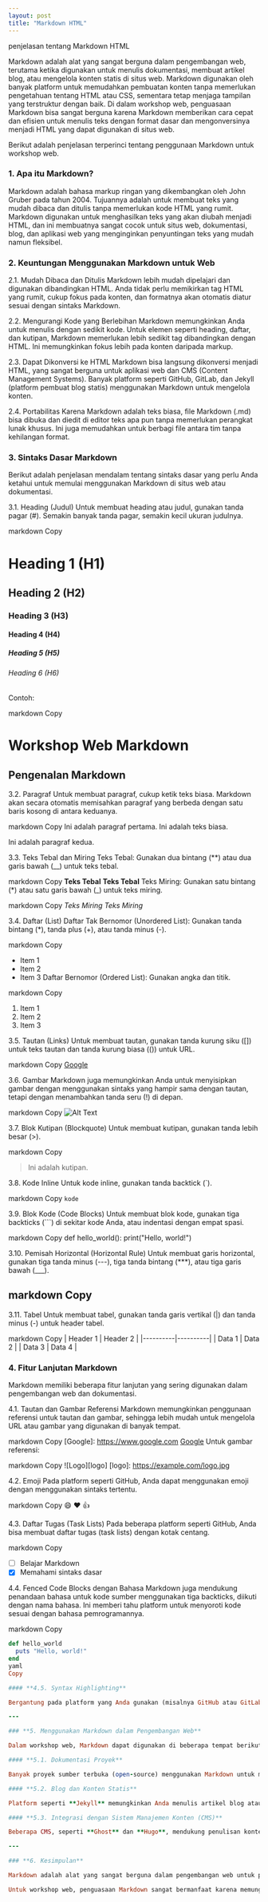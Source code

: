```yaml
---
layout: post
title: "Markdown HTML"
---
```


penjelasan tentang Markdown HTML

Markdown adalah alat yang sangat berguna dalam pengembangan web, terutama ketika digunakan untuk menulis dokumentasi, membuat artikel blog, atau mengelola konten statis di situs web. Markdown digunakan oleh banyak platform untuk memudahkan pembuatan konten tanpa memerlukan pengetahuan tentang HTML atau CSS, sementara tetap menjaga tampilan yang terstruktur dengan baik. Di dalam workshop web, penguasaan Markdown bisa sangat berguna karena Markdown memberikan cara cepat dan efisien untuk menulis teks dengan format dasar dan mengonversinya menjadi HTML yang dapat digunakan di situs web.

Berikut adalah penjelasan terperinci tentang penggunaan Markdown untuk workshop web.

### **1. Apa itu Markdown?**

Markdown adalah bahasa markup ringan yang dikembangkan oleh John Gruber pada tahun 2004. Tujuannya adalah untuk membuat teks yang mudah dibaca dan ditulis tanpa memerlukan kode HTML yang rumit. Markdown digunakan untuk menghasilkan teks yang akan diubah menjadi HTML, dan ini membuatnya sangat cocok untuk situs web, dokumentasi, blog, dan aplikasi web yang menginginkan penyuntingan teks yang mudah namun fleksibel.

### **2. Keuntungan Menggunakan Markdown untuk Web**

2.1. Mudah Dibaca dan Ditulis
Markdown lebih mudah dipelajari dan digunakan dibandingkan HTML. Anda tidak perlu memikirkan tag HTML yang rumit, cukup fokus pada konten, dan formatnya akan otomatis diatur sesuai dengan sintaks Markdown.

2.2. Mengurangi Kode yang Berlebihan
Markdown memungkinkan Anda untuk menulis dengan sedikit kode. Untuk elemen seperti heading, daftar, dan kutipan, Markdown memerlukan lebih sedikit tag dibandingkan dengan HTML. Ini memungkinkan fokus lebih pada konten daripada markup.

2.3. Dapat Dikonversi ke HTML
Markdown bisa langsung dikonversi menjadi HTML, yang sangat berguna untuk aplikasi web dan CMS (Content Management Systems). Banyak platform seperti GitHub, GitLab, dan Jekyll (platform pembuat blog statis) menggunakan Markdown untuk mengelola konten.

2.4. Portabilitas
Karena Markdown adalah teks biasa, file Markdown (.md) bisa dibuka dan diedit di editor teks apa pun tanpa memerlukan perangkat lunak khusus. Ini juga memudahkan untuk berbagi file antara tim tanpa kehilangan format.


### **3. Sintaks Dasar Markdown**
Berikut adalah penjelasan mendalam tentang sintaks dasar yang perlu Anda ketahui untuk memulai menggunakan Markdown di situs web atau dokumentasi.

3.1. Heading (Judul)
Untuk membuat heading atau judul, gunakan tanda pagar (#). Semakin banyak tanda pagar, semakin kecil ukuran judulnya.

markdown
Copy
# Heading 1 (H1)
## Heading 2 (H2)
### Heading 3 (H3)
#### Heading 4 (H4)
##### Heading 5 (H5)
###### Heading 6 (H6)
Contoh:

markdown
Copy
# Workshop Web Markdown
## Pengenalan Markdown

3.2. Paragraf
Untuk membuat paragraf, cukup ketik teks biasa. Markdown akan secara otomatis memisahkan paragraf yang berbeda dengan satu baris kosong di antara keduanya.

markdown
Copy
Ini adalah paragraf pertama. Ini adalah teks biasa.

Ini adalah paragraf kedua.

3.3. Teks Tebal dan Miring
Teks Tebal: Gunakan dua bintang (**) atau dua garis bawah (__) untuk teks tebal.

markdown
Copy
**Teks Tebal**
__Teks Tebal__
Teks Miring: Gunakan satu bintang (*) atau satu garis bawah (_) untuk teks miring.

markdown
Copy
*Teks Miring*
_Teks Miring_

3.4. Daftar (List)
Daftar Tak Bernomor (Unordered List): Gunakan tanda bintang (*), tanda plus (+), atau tanda minus (-).

markdown
Copy
* Item 1
* Item 2
* Item 3
Daftar Bernomor (Ordered List): Gunakan angka dan titik.

markdown
Copy
1. Item 1
2. Item 2
3. Item 3

3.5. Tautan (Links)
Untuk membuat tautan, gunakan tanda kurung siku ([]) untuk teks tautan dan tanda kurung biasa (()) untuk URL.

markdown
Copy
[Google](https://www.google.com)

3.6. Gambar
Markdown juga memungkinkan Anda untuk menyisipkan gambar dengan menggunakan sintaks yang hampir sama dengan tautan, tetapi dengan menambahkan tanda seru (!) di depan.

markdown
Copy
![Alt Text](https://example.com/image.jpg)

3.7. Blok Kutipan (Blockquote)
Untuk membuat kutipan, gunakan tanda lebih besar (>).

markdown
Copy
> Ini adalah kutipan.

3.8. Kode Inline
Untuk kode inline, gunakan tanda backtick (`).

markdown
Copy
`kode`

3.9. Blok Kode (Code Blocks)
Untuk membuat blok kode, gunakan tiga backticks (```) di sekitar kode Anda, atau indentasi dengan empat spasi.

markdown
Copy
def hello_world(): print("Hello, world!")

3.10. Pemisah Horizontal (Horizontal Rule)
Untuk membuat garis horizontal, gunakan tiga tanda minus (---), tiga tanda bintang (***), atau tiga garis bawah (___).

markdown
Copy
---

3.11. Tabel
Untuk membuat tabel, gunakan tanda garis vertikal (|) dan tanda minus (-) untuk header tabel.

markdown
Copy
| Header 1 | Header 2 |
|----------|----------|
| Data 1   | Data 2   |
| Data 3   | Data 4   |


### **4. Fitur Lanjutan Markdown**
Markdown memiliki beberapa fitur lanjutan yang sering digunakan dalam pengembangan web dan dokumentasi.

4.1. Tautan dan Gambar Referensi
Markdown memungkinkan penggunaan referensi untuk tautan dan gambar, sehingga lebih mudah untuk mengelola URL atau gambar yang digunakan di banyak tempat.

markdown
Copy
[Google]: https://www.google.com
[Google](https://www.google.com)
Untuk gambar referensi:

markdown
Copy
![Logo][logo]
[logo]: https://example.com/logo.jpg

4.2. Emoji
Pada platform seperti GitHub, Anda dapat menggunakan emoji dengan menggunakan sintaks tertentu.

markdown
Copy
:smile: :heart: :thumbsup:

4.3. Daftar Tugas (Task Lists)
Pada beberapa platform seperti GitHub, Anda bisa membuat daftar tugas (task lists) dengan kotak centang.

markdown
Copy
- [ ] Belajar Markdown
- [x] Memahami sintaks dasar

4.4. Fenced Code Blocks dengan Bahasa
Markdown juga mendukung penandaan bahasa untuk kode sumber menggunakan tiga backticks, diikuti dengan nama bahasa. Ini memberi tahu platform untuk menyoroti kode sesuai dengan bahasa pemrogramannya.

markdown
Copy
```ruby
def hello_world
  puts "Hello, world!"
end
yaml
Copy

#### **4.5. Syntax Highlighting**

Bergantung pada platform yang Anda gunakan (misalnya GitHub atau GitLab), Anda dapat menambahkan syntax highlighting pada kode. Ini membantu programmer lain membaca kode dengan lebih mudah.

---

### **5. Menggunakan Markdown dalam Pengembangan Web**

Dalam workshop web, Markdown dapat digunakan di beberapa tempat berikut:

#### **5.1. Dokumentasi Proyek**

Banyak proyek sumber terbuka (open-source) menggunakan Markdown untuk membuat dokumentasi. Anda bisa membuat file `README.md` untuk menjelaskan cara instalasi, penggunaan, dan kontribusi pada proyek.

#### **5.2. Blog dan Konten Statis**

Platform seperti **Jekyll** memungkinkan Anda menulis artikel blog atau halaman statis menggunakan Markdown, dan kemudian mengonversinya menjadi HTML saat situs dibangun. Markdown adalah pilihan ideal untuk situs yang membutuhkan konten berbasis teks yang sederhana namun terstruktur.

#### **5.3. Integrasi dengan Sistem Manajemen Konten (CMS)**

Beberapa CMS, seperti **Ghost** dan **Hugo**, mendukung penulisan konten menggunakan Markdown. Ini memungkinkan pembuat konten untuk menulis dengan cepat tanpa khawatir tentang detail teknis HTML atau CSS.

---

### **6. Kesimpulan**

Markdown adalah alat yang sangat berguna dalam pengembangan web untuk penulisan yang efisien, terutama dalam pembuatan dokumentasi, blog, dan konten berbasis teks lainnya. Dengan sintaks yang sederhana dan mudah dipahami, Markdown memungkinkan pengembang dan penulis konten untuk fokus pada ide dan pesan mereka, bukan kode HTML yang rumit.

Untuk workshop web, penguasaan Markdown sangat bermanfaat karena memungkinkan Anda untuk menulis dan mengonversi konten secara cepat dan efisien. Anda dapat menggunakan Markdown di berbagai platform pengembangan web seperti GitHub, GitLab, Jekyll, Hugo, dan lainnya.


